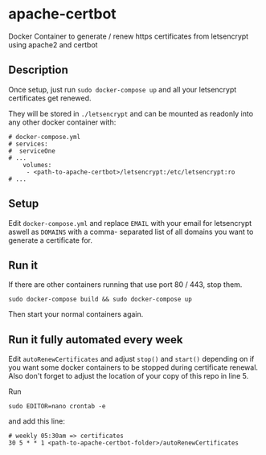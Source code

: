 # apache-certbot
Docker Container to generate / renew https certificates from letsencrypt using apache2 and certbot

## Description

Once setup, just run `sudo docker-compose up`
 and all your letsencrypt certificates get renewed.

They will be stored in `./letsencrypt` and can be mounted
 as readonly into any other docker container with:

```
# docker-compose.yml
# services:
#  serviceOne
# ...
    volumes:
     - <path-to-apache-certbot>/letsencrypt:/etc/letsencrypt:ro
# ...
```

## Setup

Edit `docker-compose.yml` and replace `EMAIL` with your
 email for letsencrypt aswell as `DOMAINS` with a comma-
separated list of all domains you want to generate a
 certificate for.

## Run it

If there are other containers running that use port 80 / 443,
 stop them.

`sudo docker-compose build && sudo docker-compose up`

Then start your normal containers again.

## Run it fully automated every week

Edit `autoRenewCertificates` and adjust `stop()` and `start()`
 depending on if you want some docker containers to be stopped during
 certificate renewal.
 Also don't forget to adjust the location of your copy of this repo in line 5. 

Run

`sudo EDITOR=nano crontab -e`

and add this line:

```
# weekly 05:30am => certificates
30 5 * * 1 <path-to-apache-certbot-folder>/autoRenewCertificates
```
